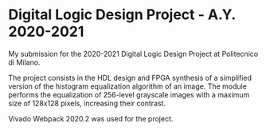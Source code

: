 # Digital Logic Design Project - A.Y. 2020-2021
My submission for the 2020-2021 Digital Logic Design Project at Politecnico di Milano.

The project consists in the HDL design and FPGA synthesis of a simplified version of the histogram equalization algorithm of an image.
The module performs the equalization of 256-level grayscale images with a maximum size of 128x128 pixels, increasing their contrast.

Vivado Webpack 2020.2 was used for the project.
